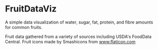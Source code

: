 # FruitDataViz

A simple data visualization of water, sugar, fat, protein, and fibre amounts for common fruits.

Fruit data gathered from a variety of sources including USDA's FoodData Central. Fruit icons made by Smashicons from www.flaticon.com
